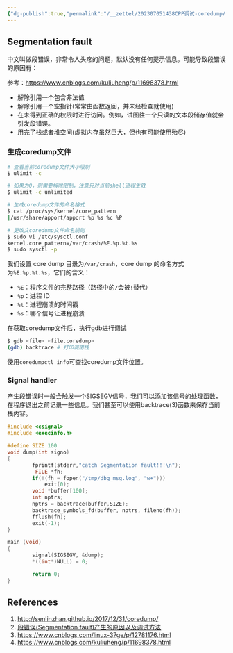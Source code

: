 ```yaml
---
{"dg-publish":true,"permalink":"/__zettel/202307051438CPP调试-coredump/","title":202307051438,"tags":["cpp","debug","coredump","gdb"],"created":"2023-07-05T14:38:26+08:00"}
---
```



Segmentation fault
---

中文叫做段错误，非常令人头疼的问题，默认没有任何提示信息。可能导致段错误的原因有：

参考：https://www.cnblogs.com/kuliuheng/p/11698378.html

- 解除引用一个包含非法值
- 解除引用一个空指针(常常由函数返回，并未经检查就使用)
- 在未得到正确的权限时进行访问。例如，试图往一个只读的文本段储存值就会引发段错误。
- 用完了栈或者堆空间(虚拟内存虽然巨大，但也有可能使用殆尽)

### 生成coredump文件


```bash
# 查看当前coredump文件大小限制
$ ulimit -c

# 如果为0，则需要解除限制，注意只对当前shell进程生效
$ ulimit -c unlimited

# 生成coredump文件的命名格式
$ cat /proc/sys/kernel/core_pattern
|/usr/share/apport/apport %p %s %c %P

# 更改文coredump文件命名规则
$ sudo vi /etc/sysctl.conf
kernel.core_pattern=/var/crash/%E.%p.%t.%s
$ sudo sysctl -p
```

我们设置 core dump 目录为`/var/crash`，core dump 的命名方式为`%E.%p.%t.%s`，它们的含义：

- `%E`：程序文件的完整路径（路径中的`/`会被`!`替代）
- `%p`：进程 ID
- `%t`：进程崩溃的时间戳
- `%s`：哪个信号让进程崩溃

在获取coredump文件后，执行gdb进行调试

```bash
$ gdb <file> <file.coredump>
(gdb) backtrace # 打印调用栈
```

使用`coredumpctl info`可查找coredump文件位置。

### Signal handler

产生段错误时一般会触发一个SIGSEGV信号，我们可以添加该信号的处理函数，在程序退出之前记录一些信息。我们甚至可以使用backtrace(3)函数来保存当前栈内容。

```cpp
#include <csignal>
#include <execinfo.h>

#define SIZE 100
void dump(int signo)
{
        fprintf(stderr,"catch Segmentation fault!!!\n");
         FILE *fh;
        if(!(fh = fopen("/tmp/dbg_msg.log", "w+")))
            exit(0);
        void *buffer[100];
        int nptrs;
        nptrs = backtrace(buffer,SIZE);
        backtrace_symbols_fd(buffer, nptrs, fileno(fh));
        fflush(fh);
        exit(-1);
}

main (void)
{
        signal(SIGSEGV, &dump);
        *((int*)NULL) = 0;

        return 0;
}
```


References
---

1. http://senlinzhan.github.io/2017/12/31/coredump/
2. [段错误(Segmentation fault)产生的原因以及调试方法](https://www.wtango.com/%E6%AE%B5%E9%94%99%E8%AF%AFsegmentation-fault%E4%BA%A7%E7%94%9F%E7%9A%84%E5%8E%9F%E5%9B%A0%E4%BB%A5%E5%8F%8A%E8%B0%83%E8%AF%95%E6%96%B9%E6%B3%95/)
3. https://www.cnblogs.com/linux-37ge/p/12781176.html
4. https://www.cnblogs.com/kuliuheng/p/11698378.html